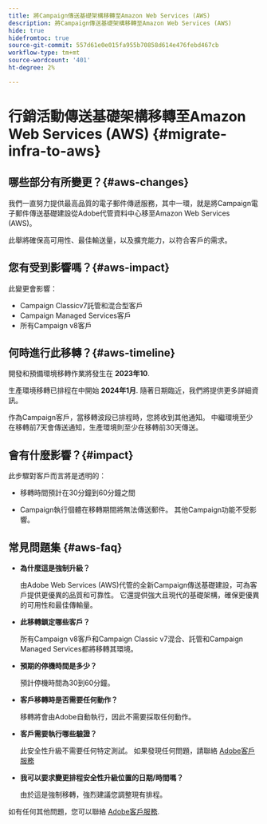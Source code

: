 ```yaml
---
title: 將Campaign傳送基礎架構移轉至Amazon Web Services (AWS)
description: 將Campaign傳送基礎架構移轉至Amazon Web Services (AWS)
hide: true
hidefromtoc: true
source-git-commit: 557d61e0e015fa955b70858d614e476febd467cb
workflow-type: tm+mt
source-wordcount: '401'
ht-degree: 2%

---
```



# 行銷活動傳送基礎架構移轉至Amazon Web Services (AWS) {#migrate-infra-to-aws}

## 哪些部分有所變更？{#aws-changes}

我們一直努力提供最高品質的電子郵件傳遞服務，其中一環，就是將Campaign電子郵件傳送基礎建設從Adobe代管資料中心移至Amazon Web Services (AWS)。

此舉將確保高可用性、最佳輸送量，以及擴充能力，以符合客戶的需求。

## 您有受到影響嗎？{#aws-impact}

此變更會影響：

* Campaign Classicv7託管和混合型客戶
* Campaign Managed Services客戶
* 所有Campaign v8客戶

## 何時進行此移轉？{#aws-timeline}

開發和預備環境移轉作業將發生在 **2023年10**.

生產環境移轉已排程在中開始 **2024年1月**. 隨著日期臨近，我們將提供更多詳細資訊。

作為Campaign客戶，當移轉波段已排程時，您將收到其他通知。 中繼環境至少在移轉前7天會傳送通知，生產環境則至少在移轉前30天傳送。

## 會有什麼影響？{#impact}

此步驟對客戶而言將是透明的：

* 移轉時間預計在30分鐘到60分鐘之間

* Campaign執行個體在移轉期間將無法傳送郵件。 其他Campaign功能不受影響。


## 常見問題集 {#aws-faq}

* **為什麼這是強制升級？**

  由Adobe Web Services (AWS)代管的全新Campaign傳送基礎建設，可為客戶提供更優異的品質和可靠性。 它還提供強大且現代的基礎架構，確保更優異的可用性和最佳傳輸量。

* **此移轉鎖定哪些客戶？**

  所有Campaign v8客戶和Campaign Classic v7混合、託管和Campaign Managed Services都將移轉其環境。

* **預期的停機時間是多少？**

  預計停機時間為30到60分鐘。

* **客戶移轉時是否需要任何動作？**

  移轉將會由Adobe自動執行，因此不需要採取任何動作。

* **客戶需要執行哪些驗證？**

  此安全性升級不需要任何特定測試。 如果發現任何問題，請聯絡 [Adobe客戶服務](https://experienceleague.adobe.com/?support-solution=Campaign#support)


* **我可以要求變更排程安全性升級位置的日期/時間嗎？**

  由於這是強制移轉，強烈建議您調整現有排程。


如有任何其他問題，您可以聯絡 [Adobe客戶服務](https://experienceleague.adobe.com/?support-solution=Campaign#support).
